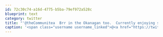 ```yaml
---
id: 72c30c74-a16d-4775-b5ba-79ef972a528c
blueprint: text
category: twitter
title: "'@theCommunitea  Brr in the Okanagan too.  Currently enjoying some Mint Gunpowder I picked up on my last trip through AB."
caption: '<span class="username username_linked">@<a href="https://twitter.com/theCommunitea" title="communitea cafe">theCommunitea</a></span>  Brr in the Okanagan too.  Currently enjoying some Mint Gunpowder I picked up on my last trip through AB.'
---
```

